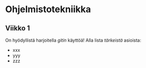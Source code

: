 # Ohjelmistotekniikka
## Viikko 1
On hyödyllistä harjoitella *gitin* käyttöä!
Alla lista _tärkeistä_ asioista:
* xxx
* yyy
* zzz